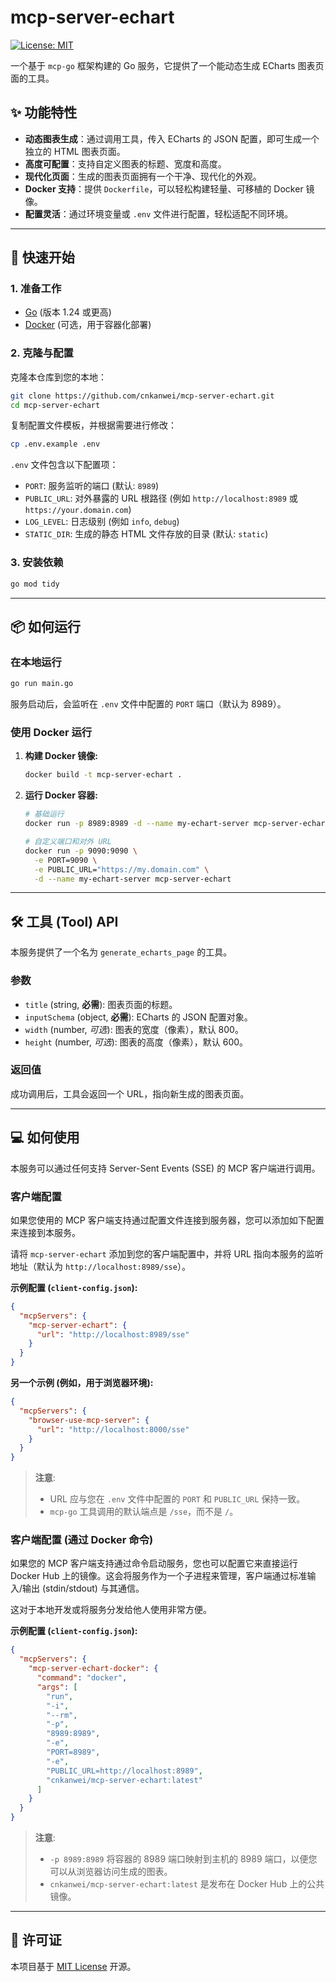 # mcp-server-echart

[![License: MIT](https://img.shields.io/badge/License-MIT-yellow.svg)](https://opensource.org/licenses/MIT)

一个基于 `mcp-go` 框架构建的 Go 服务，它提供了一个能动态生成 ECharts 图表页面的工具。

## ✨ 功能特性

- **动态图表生成**：通过调用工具，传入 ECharts 的 JSON 配置，即可生成一个独立的 HTML 图表页面。
- **高度可配置**：支持自定义图表的标题、宽度和高度。
- **现代化页面**：生成的图表页面拥有一个干净、现代化的外观。
- **Docker 支持**：提供 `Dockerfile`，可以轻松构建轻量、可移植的 Docker 镜像。
- **配置灵活**：通过环境变量或 `.env` 文件进行配置，轻松适配不同环境。

---

## 🚀 快速开始

### 1. 准备工作

- [Go](https://golang.org/) (版本 1.24 或更高)
- [Docker](https://www.docker.com/) (可选，用于容器化部署)

### 2. 克隆与配置

克隆本仓库到您的本地：
```bash
git clone https://github.com/cnkanwei/mcp-server-echart.git
cd mcp-server-echart
```

复制配置文件模板，并根据需要进行修改：
```bash
cp .env.example .env
```

`.env` 文件包含以下配置项：

- `PORT`: 服务监听的端口 (默认: `8989`)
- `PUBLIC_URL`: 对外暴露的 URL 根路径 (例如 `http://localhost:8989` 或 `https://your.domain.com`)
- `LOG_LEVEL`: 日志级别 (例如 `info`, `debug`)
- `STATIC_DIR`: 生成的静态 HTML 文件存放的目录 (默认: `static`)

### 3. 安装依赖

```bash
go mod tidy
```

---

## 📦 如何运行

### 在本地运行

```bash
go run main.go
```

服务启动后，会监听在 `.env` 文件中配置的 `PORT` 端口（默认为 8989）。

### 使用 Docker 运行

1.  **构建 Docker 镜像:**
    ```bash
    docker build -t mcp-server-echart .
    ```

2.  **运行 Docker 容器:**
    ```bash
    # 基础运行
    docker run -p 8989:8989 -d --name my-echart-server mcp-server-echart

    # 自定义端口和对外 URL
    docker run -p 9090:9090 \
      -e PORT=9090 \
      -e PUBLIC_URL="https://my.domain.com" \
      -d --name my-echart-server mcp-server-echart
    ```

---

## 🛠️ 工具 (Tool) API

本服务提供了一个名为 `generate_echarts_page` 的工具。

### 参数

- `title` (string, **必需**): 图表页面的标题。
- `inputSchema` (object, **必需**): ECharts 的 JSON 配置对象。
- `width` (number, *可选*): 图表的宽度（像素），默认 800。
- `height` (number, *可选*): 图表的高度（像素），默认 600。

### 返回值

成功调用后，工具会返回一个 URL，指向新生成的图表页面。

---

## 💻 如何使用

本服务可以通过任何支持 Server-Sent Events (SSE) 的 MCP 客户端进行调用。

### 客户端配置

如果您使用的 MCP 客户端支持通过配置文件连接到服务器，您可以添加如下配置来连接到本服务。

请将 `mcp-server-echart` 添加到您的客户端配置中，并将 URL 指向本服务的监听地址（默认为 `http://localhost:8989/sse`）。

**示例配置 (`client-config.json`):**
```json
{
  "mcpServers": {
    "mcp-server-echart": {
      "url": "http://localhost:8989/sse"
    }
  }
}
```

**另一个示例 (例如，用于浏览器环境):**
```json
{
  "mcpServers": {
    "browser-use-mcp-server": {
      "url": "http://localhost:8000/sse"
    }
  }
}
```

> **注意**:
> - URL 应与您在 `.env` 文件中配置的 `PORT` 和 `PUBLIC_URL` 保持一致。
> - `mcp-go` 工具调用的默认端点是 `/sse`，而不是 `/`。

### 客户端配置 (通过 Docker 命令)

如果您的 MCP 客户端支持通过命令启动服务，您也可以配置它来直接运行 Docker Hub 上的镜像。这会将服务作为一个子进程来管理，客户端通过标准输入/输出 (stdin/stdout) 与其通信。

这对于本地开发或将服务分发给他人使用非常方便。

**示例配置 (`client-config.json`):**
```json
{
  "mcpServers": {
    "mcp-server-echart-docker": {
      "command": "docker",
      "args": [
        "run",
        "-i",
        "--rm",
        "-p",
        "8989:8989",
        "-e",
        "PORT=8989",
        "-e",
        "PUBLIC_URL=http://localhost:8989",
        "cnkanwei/mcp-server-echart:latest"
      ]
    }
  }
}
```
> **注意**:
> - `-p 8989:8989` 将容器的 8989 端口映射到主机的 8989 端口，以便您可以从浏览器访问生成的图表。
> - `cnkanwei/mcp-server-echart:latest` 是发布在 Docker Hub 上的公共镜像。

---

## 📜 许可证

本项目基于 [MIT License](LICENSE) 开源。